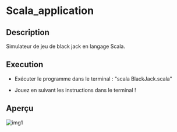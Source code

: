 # Scala_application

## Description 

Simulateur de jeu de black jack en langage Scala.

## Execution 

- Exécuter le programme dans le terminal : "scala BlackJack.scala"

- Jouez en suivant les instructions dans le terminal ! 


## Aperçu

![img1](https://github.com/AntoineMOREAU1/Scala-application/blob/master/img_test/img_1.png)



